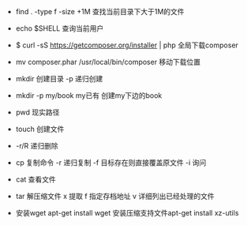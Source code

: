 * find . -type f -size +1M   查找当前目录下大于1M的文件
* echo $SHELL 查询当前用户
* $ curl -sS https://getcomposer.org/installer | php  全局下载composer 
* mv composer.phar /usr/local/bin/composer  移动下载位置



* mkdir 创建目录  -p 递归创建  
* mkdir -p my/book my已有 创建my下边的book
* pwd  现实路径
* touch  创建文件
* -r/R 递归删除
* cp 复制命令 -r 递归复制  -f 目标存在则直接覆盖原文件  -i 询问
* cat 查看文件
* tar 解压缩文件  x 提取 f 指定存档地址 v 详细列出已经处理的文件
* 安装wget apt-get install wget     安装压缩支持文件apt-get install xz-utils